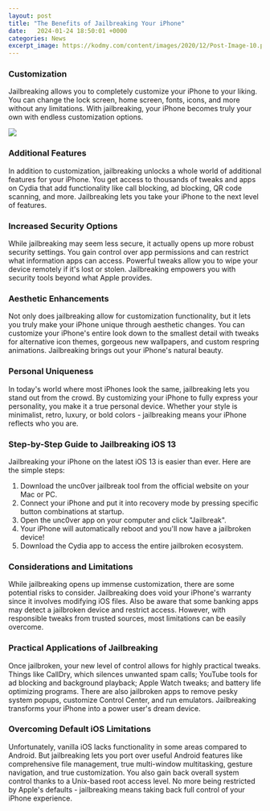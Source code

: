 ```yaml
---
layout: post
title: "The Benefits of Jailbreaking Your iPhone"
date:   2024-01-24 18:50:01 +0000
categories: News
excerpt_image: https://kodmy.com/content/images/2020/12/Post-Image-10.png
---
```

### Customization
Jailbreaking allows you to completely customize your iPhone to your liking. You can change the lock screen, home screen, fonts, icons, and more without any limitations. With jailbreaking, your iPhone becomes truly your own with endless customization options.


![](https://kodmy.com/content/images/2020/12/Post-Image-10.png)
### Additional Features
In addition to customization, jailbreaking unlocks a whole world of additional features for your iPhone. You get access to thousands of tweaks and apps on Cydia that add functionality like call blocking, ad blocking, QR code scanning, and more. Jailbreaking lets you take your iPhone to the next level of features. 

### Increased Security Options 
While jailbreaking may seem less secure, it actually opens up more robust security settings. You gain control over app permissions and can restrict what information apps can access. Powerful tweaks allow you to wipe your device remotely if it's lost or stolen. Jailbreaking empowers you with security tools beyond what Apple provides.

### Aesthetic Enhancements
Not only does jailbreaking allow for customization functionality, but it lets you truly make your iPhone unique through aesthetic changes. You can customize your iPhone's entire look down to the smallest detail with tweaks for alternative icon themes, gorgeous new wallpapers, and custom respring animations. Jailbreaking brings out your iPhone's natural beauty.

### Personal Uniqueness
In today's world where most iPhones look the same, jailbreaking lets you stand out from the crowd. By customizing your iPhone to fully express your personality, you make it a true personal device. Whether your style is minimalist, retro, luxury, or bold colors - jailbreaking means your iPhone reflects who you are.

 ### Step-by-Step Guide to Jailbreaking iOS 13
Jailbreaking your iPhone on the latest iOS 13 is easier than ever. Here are the simple steps:
1. Download the unc0ver jailbreak tool from the official website on your Mac or PC.
2. Connect your iPhone and put it into recovery mode by pressing specific button combinations at startup.
3. Open the unc0ver app on your computer and click "Jailbreak".
4. Your iPhone will automatically reboot and you'll now have a jailbroken device!
5. Download the Cydia app to access the entire jailbroken ecosystem.

### Considerations and Limitations
While jailbreaking opens up immense customization, there are some potential risks to consider. Jailbreaking does void your iPhone's warranty since it involves modifying iOS files. Also be aware that some banking apps may detect a jailbroken device and restrict access. However, with responsible tweaks from trusted sources, most limitations can be easily overcome. 

### Practical Applications of Jailbreaking  
Once jailbroken, your new level of control allows for highly practical tweaks. Things like CallDry, which silences unwanted spam calls; YouTube tools for ad blocking and background playback; Apple Watch tweaks; and battery life optimizing programs. There are also jailbroken apps to remove pesky system popups, customize Control Center, and run emulators. Jailbreaking transforms your iPhone into a power user's dream device.

### Overcoming Default iOS Limitations
Unfortunately, vanilla iOS lacks functionality in some areas compared to Android. But jailbreaking lets you port over useful Android features like comprehensive file management, true multi-window multitasking, gesture navigation, and true customization. You also gain back overall system control thanks to a Unix-based root access level. No more being restricted by Apple's defaults - jailbreaking means taking back full control of your iPhone experience.